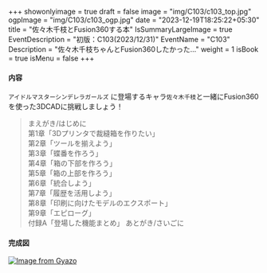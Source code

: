 +++
showonlyimage = true
draft = false
image = "img/C103/c103_top.jpg"
ogpImage = "img/C103/c103_ogp.jpg"
date = "2023-12-19T18:25:22+05:30"
title = "佐々木千枝とFusion360する本"
IsSummaryLargeImage = true
EventDescription = "初版：C103(2023/12/31)"
EventName = "C103"
Description = "佐々木千枝ちゃんとFusion360したかった..."
weight = 1
isBook = true
isMenu = false
+++
#### 内容
`アイドルマスターシンデレラガールズ` に登場するキャラ`佐々木千枝`と一緒にFusion360を使った3DCADに挑戦しましょう！
> まえがき/はじめに <br>
> 第1章「3Dプリンタで裁縫箱を作りたい」<br>
> 第2章「ツールを揃えよう」<br>
> 第3章「蝶番を作ろう」<br>
> 第4章「箱の下部を作ろう」<br>
> 第5章「箱の上部を作ろう」<br>
> 第6章「統合しよう」<br>
> 第7章「履歴を活用しよう」<br>
> 第8章「印刷に向けたモデルのエクスポート」<br>
> 第9章「エピローグ」<br>
> 付録A「登場した機能まとめ」
> あとがき/さいごに

#### 完成図
[![Image from Gyazo](https://i.gyazo.com/253c9c8126875cd8b3a4adaf3333447e.gif)](https://gyazo.com/253c9c8126875cd8b3a4adaf3333447e)